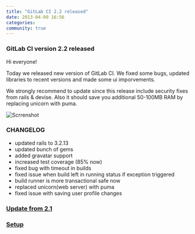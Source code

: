 ```yaml
---
title: "GitLab CI 2.2 released"
date: 2013-04-09 16:56
categories:
community: true
---
```


### GitLab CI version 2.2 released

Hi everyone!

Today we released new version of GitLab CI. 
We fixed some bugs, updated libraries to recent versions and made some ui imporvements.

We strongly recommend to update since this release include security fixes from rails & devise.
Also it should save you additional 50-100MB RAM by replacing unicorn with puma.

<!-- more -->

![Scrrenshot](/images/ci_2_2/gitlab_ci_2_2.png)

### CHANGELOG

* updated rails to 3.2.13
* updated bunch of gems
* added gravatar support
* increased test coverage (85% now)
* fixed bug with timeout in builds 
* fixed issue when build left in running status if exception triggered
* build runner is more transactional safe now
* replaced unicorn(web server) with puma
* fixed issue with saving user profile changes


### [Update from 2.1](https://github.com/gitlabhq/gitlab-ci/wiki/Migrate-from-2.1-to-2.2)

### [Setup](https://github.com/gitlabhq/gitlab-ci/blob/2-2-stable/doc/installation.md)
